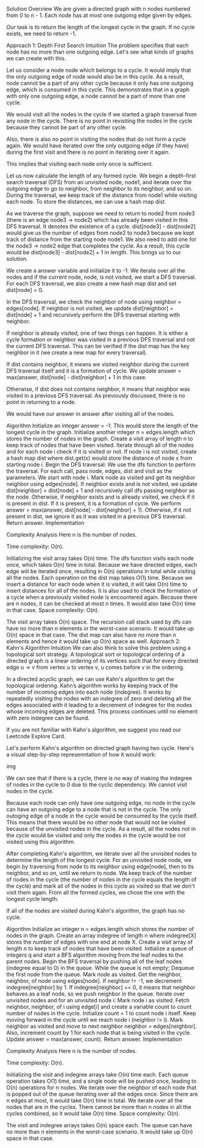 Solution
Overview
We are given a directed graph with n nodes numbered from 0 to n - 1. Each node has at most one outgoing edge given by edges.

Our task is to return the length of the longest cycle in the graph. If no cycle exists, we need to return -1.

Approach 1: Depth First Search
Intuition
The problem specifies that each node has no more than one outgoing edge. Let's see what kinds of graphs we can create with this.

Let us consider a node node which belongs to a cycle. It would imply that the only outgoing edge of node would also be in this cycle. As a result, node cannot be a part of any other cycle because it only has one outgoing edge, which is consumed in this cycle. This demonstrates that in a graph with only one outgoing edge, a node cannot be a part of more than one cycle.

We would visit all the nodes in the cycle if we started a graph traversal from any node in the cycle. There is no point in revisiting the nodes in the cycle because they cannot be part of any other cycle.

Also, there is also no point in visiting the nodes that do not form a cycle again. We would have iterated over the only outgoing edge (if they have) during the first visit and there is no point in iterating over it again.

This implies that visiting each node only once is sufficient.

Let us now calculate the length of any formed cycle. We begin a depth-first search traversal (DFS) from an unvisited node, node1, and iterate over the outgoing edge to go to neighbor, from neighbor to its neighbor, and so on. During the traversal, we keep track of the distance from node1 while visiting each node. To store the distances, we can use a hash map dist.

As we traverse the graph, suppose we need to return to node2 from node3 (there is an edge node3 -> node2) which has already been visited in this DFS traversal. It denotes the existence of a cycle. dist[node3] - dist[node2] would give us the number of edges from node2 to node3 because we kept track of distance from the starting node node1. We also need to add one for the node3 -> node2 edge that completes the cycle. As a result, this cycle would be dist[node3] - dist[node2] + 1 in length. This brings us to our solution.

We create a answer variable and initialize it to -1. We iterate over all the nodes and if the current node, node, is not visited, we start a DFS traversal. For each DFS traversal, we also create a new hash map dist and set dist[node] = 0.

In the DFS traversal, we check the neighbor of node using neighbor = edges[node]. If neighbor is not visited, we update dist[neighbor] = dist[node] + 1 and recursively perform the DFS traversal starting with neighbor.

If neighbor is already visited, one of two things can happen. It is either a cycle formation or neighbor was visited in a previous DFS traversal and not the current DFS traversal. This can be verified if the dist map has the key neighbor in it (we create a new map for every traversal).

If dist contains neighbor, it means we visited neighbor during the current DFS traversal itself and it is a formation of cycle. We update answer = max(answer, dist[node] - dist[neighbor] + 1 in this case.

Otherwise, if dist does not contains neighbor, it means that neighbor was visited in a previous DFS traversal. As previously discussed, there is no point in returning to a node.

We would have our answer in answer after visiting all of the nodes.

Algorithm
Initialize an integer answer = -1. This would store the length of the longest cycle in the graph.
Initialize another integer n = edges.length which stores the number of nodes in the graph.
Create a visit array of length n to keep track of nodes that have been visited.
Iterate through all of the nodes and for each node i check if it is visited or not. If node i is not visited, create a hash map dist where dist.get(x) would store the distance of node x from starting node i. Begin the DFS traversal:
We use the dfs function to perform the traversal. For each call, pass node, edges, dist and visit as the parameters. We start with node i.
Mark node as visited and get its neighbor neighbor using edges[node].
If neighbor exists and is not visited, we update dist[neighbor] = dist[node] + 1 and recursively call dfs passing neighbor as the node.
Otherwise, if neighbor exists and is already visited, we check if it is present in dist. If it is present, it is a formation of cycle. We perform answer = max(answer, dist[node] - dist[neighbor] + 1). Otherwise, if it not present in dist, we ignore it as it was visited in a previous DFS traversal.
Return answer.
Implementation

Complexity Analysis
Here n is the number of nodes.

Time complexity: O(n).

Initializing the visit array takes O(n) time.
The dfs function visits each node once, which takes O(n) time in total. Because we have directed edges, each edge will be iterated once, resulting in O(n) operations in total while visiting all the nodes.
Each operation on the dist map takes O(1) time. Because we insert a distance for each node when it is visited, it will take O(n) time to insert distances for all of the nodes. It is also used to check the formation of a cycle when a previously visited node is encountered again. Because there are n nodes, it can be checked at most n times. It would also take O(n) time in that case.
Space complexity: O(n).

The visit array takes O(n) space.
The recursion call stack used by dfs can have no more than n elements in the worst-case scenario. It would take up O(n) space in that case.
The dist map can also have no more than n elements and hence it would take up O(n) space as well.
Approach 2: Kahn's Algorithm
Intuition
We can also think to solve this problem using a topological sort strategy. A topological sort or topological ordering of a directed graph is a linear ordering of its vertices such that for every directed edge u -> v from vertex u to vertex v, u comes before v in the ordering.

In a directed acyclic graph, we can use Kahn's algorithm to get the topological ordering. Kahn’s algorithm works by keeping track of the number of incoming edges into each node (indegree). It works by repeatedly visiting the nodes with an indegree of zero and deleting all the edges associated with it leading to a decrement of indegree for the nodes whose incoming edges are deleted. This process continues until no element with zero indegree can be found.

If you are not familiar with Kahn's algorithm, we suggest you read our Leetcode Explore Card.

Let's perform Kahn's algorithm on directed graph having two cycle. Here's a visual step-by-step represenntation of how it would work:

img

We can see that if there is a cycle, there is no way of making the indegree of nodes in the cycle to 0 due to the cyclic dependency. We cannot visit nodes in the cycle.

Because each node can only have one outgoing edge, no node in the cycle can have an outgoing edge to a node that is not in the cycle. The only outoging edge of a node in the cycle would be consumed by the cycle itself. This means that there would be no other node that would not be visited because of the unvisited nodes in the cycle. As a result, all the nodes not in the cycle would be visited and only the nodes in the cycle would be not visited using this algorithm.

After completing Kahn's algorithm, we iterate over all the unvisited nodes to determine the length of the longest cycle. For an unvisited node node, we begin by traversing from node to its neighbor using edge[node], then to its neighbor, and so on, until we return to node. We keep track of the number of nodes in the cycle (the number of nodes in the cycle equals the length of the cycle) and mark all of the nodes in this cycle as visited so that we don't visit them again. From all the formed cycles, we chose the one with the longest cycle length.

If all of the nodes are visited during Kahn's algorithm, the graph has no cycle.

Algorithm
Initialize an integer n = edges.length which stores the number of nodes in the graph.
Create an array indegree of length n where indegree[X] stores the number of edges with one end at node X.
Create a visit array of length n to keep track of nodes that have been visited.
Initialize a queue of integers q and start a BFS algorithm moving from the leaf nodes to the parent nodes.
Begin the BFS traversal by pushing all of the leaf nodes (indegree equal to 0) in the queue.
While the queue is not empty;
Dequeue the first node from the queue.
Mark node as visited.
Get the neighbor, neighbor, of node using edges[node]. If neighbor != -1, we decrement indegree[neighbor] by 1.
If indegree[neighbor] == 0, it means that neighbor behaves as a leaf node, so we push neighbor in the queue.
Iterate over unvisited nodes and for an unvisited node i:
Mark node i as visited.
Fetch neighbor, neighbor, of i using edge[i] and create a variable count to count number of nodes in the cycle. Initialize count = 1 to count node i itself.
Keep moving forward in the cycle until we reach node i (neighbor != i). Mark neighbor as visited and move to next neighbor neighbor = edges[neighbor]. Also, increment count by 1 for each node that is being visited in the cycle.
Update answer = max(answer, count).
Return answer.
Implementation

Complexity Analysis
Here n is the number of nodes.

Time complexity: O(n).

Initializing the visit and indegree arrays take O(n) time each.
Each queue operation takes O(1) time, and a single node will be pushed once, leading to O(n) operations for n nodes. We iterate over the neighbor of each node that is popped out of the queue iterating over all the edges once. Since there are n edges at most, it would take O(n) time in total.
We iterate over all the nodes that are in the cycles. There cannot be more than n nodes in all the cycles combined, so it would take O(n) time.
Space complexity: O(n).

The visit and indegree arrays takes O(n) space each.
The queue can have no more than n elements in the worst-case scenario. It would take up O(n) space in that case.